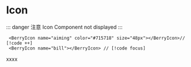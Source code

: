 # Icon

::: danger 注意
Icon Component not displayed
:::

```js{2}
 <BerryIcon name="aiming" color="#715718" size="48px"></BerryIcon>// [!code ++]
 <BerryIcon name="bill"></BerryIcon> // [!code focus]
```

<BerryIcon name="aiming" color="#715718" size="48px"></BerryIcon>
<BerryIcon name="jubao" color="#715718"></BerryIcon>

<BerryButton>xxxx</BerryButton>



  <div
    style="width:100px;height:100px;background:url('../../assets/berry.png')"
  ></div>
